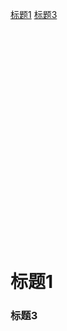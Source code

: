[标题1](#标题1)
[标题3](#标题3)
</br></br></br></br></br></br></br></br></br></br></br></br></br></br></br></br></br></br></br></br></br></br>
# 标题1
### 标题3

